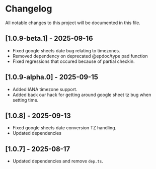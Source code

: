 # Changelog

All notable changes to this project will be documented in this file.

## [1.0.9-beta.1] - 2025-09-16

- Fixed google sheets date bug relating to timezones.
- Removed dependency on deprecated @epdoc/type pad function
- Fixed regressions that occured because of partial checkin.

## [1.0.9-alpha.0] - 2025-09-15

- Added IANA timezone support.
- Added back our hack for getting around google sheet tz bug when setting time.

## [1.0.8] - 2025-09-13

- Fixed google sheets date conversion TZ handling.
- Updated dependencies

## [1.0.7] - 2025-08-17

- Updated dependencies and remove `dep.ts`.
